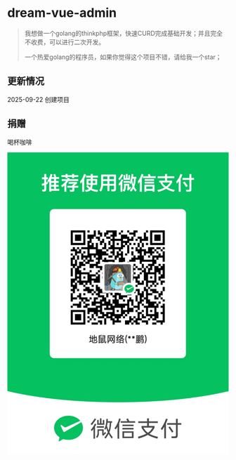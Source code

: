 # dream-vue-admin

> 我想做一个golang的thinkphp框架，快速CURD完成基础开发；并且完全不收费，可以进行二次开发。
>
> 一个热爱golang的程序员，如果你觉得这个项目不错，请给我一个star；


## 更新情况

2025-09-22 创建项目

## 捐赠

喝杯咖啡

![](./assets/wechatpay.jpg)


